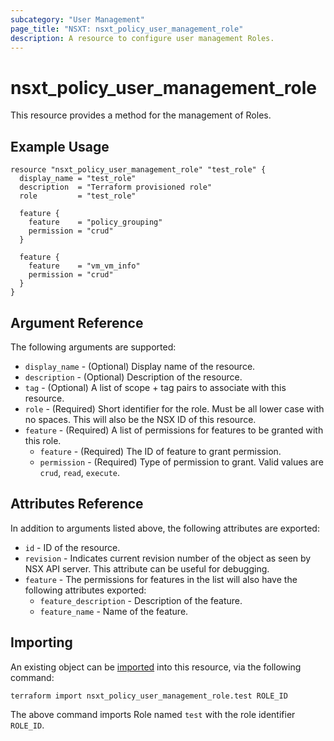 ```yaml
---
subcategory: "User Management"
page_title: "NSXT: nsxt_policy_user_management_role"
description: A resource to configure user management Roles.
---
```


# nsxt_policy_user_management_role

This resource provides a method for the management of Roles.

## Example Usage

```hcl
resource "nsxt_policy_user_management_role" "test_role" {
  display_name = "test_role"
  description  = "Terraform provisioned role"
  role         = "test_role"

  feature {
    feature    = "policy_grouping"
    permission = "crud"
  }

  feature {
    feature    = "vm_vm_info"
    permission = "crud"
  }
}
```

## Argument Reference

The following arguments are supported:

* `display_name` - (Optional) Display name of the resource.
* `description` - (Optional) Description of the resource.
* `tag` - (Optional) A list of scope + tag pairs to associate with this resource.
* `role` - (Required) Short identifier for the role. Must be all lower case with no spaces. This will also be the NSX ID of this resource.
* `feature` - (Required) A list of permissions for features to be granted with this role.
  * `feature` - (Required) The ID of feature to grant permission.
  * `permission` - (Required) Type of permission to grant. Valid values are `crud`, `read`, `execute`.

## Attributes Reference

In addition to arguments listed above, the following attributes are exported:

* `id` - ID of the resource.
* `revision` - Indicates current revision number of the object as seen by NSX API server. This attribute can be useful for debugging.
* `feature` - The permissions for features in the list will also have the following attributes exported:
  * `feature_description` - Description of the feature.
  * `feature_name` - Name of the feature.

## Importing

An existing object can be [imported][docs-import] into this resource, via the following command:

[docs-import]: https://developer.hashicorp.com/terraform/cli/import

```shell
terraform import nsxt_policy_user_management_role.test ROLE_ID
```

The above command imports Role named `test` with the role identifier `ROLE_ID`.
